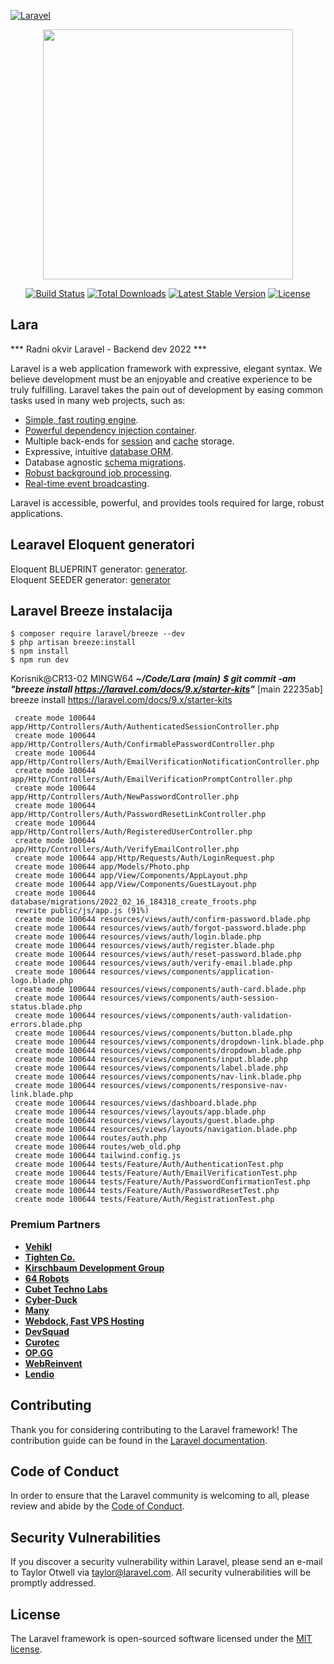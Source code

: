 [![Laravel](https://github.com/Back2022/Lara/actions/workflows/laravel.yml/badge.svg?branch=main&event=push)](https://github.com/Back2022/Lara/actions/workflows/laravel.yml)

<p align="center"><a href="https://laravel.com" target="_blank"><img src="https://raw.githubusercontent.com/laravel/art/master/logo-lockup/5%20SVG/2%20CMYK/1%20Full%20Color/laravel-logolockup-cmyk-red.svg" width="400"></a></p>

<p align="center">
<a href="https://travis-ci.org/laravel/framework"><img src="https://travis-ci.org/laravel/framework.svg" alt="Build Status"></a>
<a href="https://packagist.org/packages/laravel/framework"><img src="https://img.shields.io/packagist/dt/laravel/framework" alt="Total Downloads"></a>
<a href="https://packagist.org/packages/laravel/framework"><img src="https://img.shields.io/packagist/v/laravel/framework" alt="Latest Stable Version"></a>
<a href="https://packagist.org/packages/laravel/framework"><img src="https://img.shields.io/packagist/l/laravel/framework" alt="License"></a>
</p>

## Lara
*** Radni okvir Laravel - Backend dev 2022 ***

Laravel is a web application framework with expressive, elegant syntax. We believe development must be an enjoyable and creative experience to be truly fulfilling. Laravel takes the pain out of development by easing common tasks used in many web projects, such as:

- [Simple, fast routing engine](https://laravel.com/docs/routing).
- [Powerful dependency injection container](https://laravel.com/docs/container).
- Multiple back-ends for [session](https://laravel.com/docs/session) and [cache](https://laravel.com/docs/cache) storage.
- Expressive, intuitive [database ORM](https://laravel.com/docs/eloquent).
- Database agnostic [schema migrations](https://laravel.com/docs/migrations).
- [Robust background job processing](https://laravel.com/docs/queues).
- [Real-time event broadcasting](https://laravel.com/docs/broadcasting).

Laravel is accessible, powerful, and provides tools required for large, robust applications.

## Learavel Eloquent generatori

Eloquent BLUEPRINT generator: [generator](https://laravelarticle.com/laravel-migration-generator-online).  
Eloquent SEEDER generator: [generator](http://laravel.stonelab.ch/sql-seeder-converter/)

## Laravel Breeze instalacija
```
$ composer require laravel/breeze --dev
$ php artisan breeze:install
$ npm install
$ npm run dev
```

Korisnik@CR13-02 MINGW64 ***~/Code/Lara (main)***
***$ git commit -am "breeze install https://laravel.com/docs/9.x/starter-kits"***
[main 22235ab] breeze install https://laravel.com/docs/9.x/starter-kits
``` 55 files changed, 26392 insertions(+), 23 deletions(-)
 create mode 100644 app/Http/Controllers/Auth/AuthenticatedSessionController.php
 create mode 100644 app/Http/Controllers/Auth/ConfirmablePasswordController.php
 create mode 100644 app/Http/Controllers/Auth/EmailVerificationNotificationController.php
 create mode 100644 app/Http/Controllers/Auth/EmailVerificationPromptController.php
 create mode 100644 app/Http/Controllers/Auth/NewPasswordController.php
 create mode 100644 app/Http/Controllers/Auth/PasswordResetLinkController.php
 create mode 100644 app/Http/Controllers/Auth/RegisteredUserController.php
 create mode 100644 app/Http/Controllers/Auth/VerifyEmailController.php
 create mode 100644 app/Http/Requests/Auth/LoginRequest.php
 create mode 100644 app/Models/Photo.php
 create mode 100644 app/View/Components/AppLayout.php
 create mode 100644 app/View/Components/GuestLayout.php
 create mode 100644 database/migrations/2022_02_16_184318_create_froots.php
 rewrite public/js/app.js (91%)
 create mode 100644 resources/views/auth/confirm-password.blade.php
 create mode 100644 resources/views/auth/forgot-password.blade.php
 create mode 100644 resources/views/auth/login.blade.php
 create mode 100644 resources/views/auth/register.blade.php
 create mode 100644 resources/views/auth/reset-password.blade.php
 create mode 100644 resources/views/auth/verify-email.blade.php
 create mode 100644 resources/views/components/application-logo.blade.php
 create mode 100644 resources/views/components/auth-card.blade.php
 create mode 100644 resources/views/components/auth-session-status.blade.php
 create mode 100644 resources/views/components/auth-validation-errors.blade.php
 create mode 100644 resources/views/components/button.blade.php
 create mode 100644 resources/views/components/dropdown-link.blade.php
 create mode 100644 resources/views/components/dropdown.blade.php
 create mode 100644 resources/views/components/input.blade.php
 create mode 100644 resources/views/components/label.blade.php
 create mode 100644 resources/views/components/nav-link.blade.php
 create mode 100644 resources/views/components/responsive-nav-link.blade.php
 create mode 100644 resources/views/dashboard.blade.php
 create mode 100644 resources/views/layouts/app.blade.php
 create mode 100644 resources/views/layouts/guest.blade.php
 create mode 100644 resources/views/layouts/navigation.blade.php
 create mode 100644 routes/auth.php
 create mode 100644 routes/web_old.php
 create mode 100644 tailwind.config.js
 create mode 100644 tests/Feature/Auth/AuthenticationTest.php
 create mode 100644 tests/Feature/Auth/EmailVerificationTest.php
 create mode 100644 tests/Feature/Auth/PasswordConfirmationTest.php
 create mode 100644 tests/Feature/Auth/PasswordResetTest.php
 create mode 100644 tests/Feature/Auth/RegistrationTest.php
```
 
### Premium Partners

- **[Vehikl](https://vehikl.com/)**
- **[Tighten Co.](https://tighten.co)**
- **[Kirschbaum Development Group](https://kirschbaumdevelopment.com)**
- **[64 Robots](https://64robots.com)**
- **[Cubet Techno Labs](https://cubettech.com)**
- **[Cyber-Duck](https://cyber-duck.co.uk)**
- **[Many](https://www.many.co.uk)**
- **[Webdock, Fast VPS Hosting](https://www.webdock.io/en)**
- **[DevSquad](https://devsquad.com)**
- **[Curotec](https://www.curotec.com/services/technologies/laravel/)**
- **[OP.GG](https://op.gg)**
- **[WebReinvent](https://webreinvent.com/?utm_source=laravel&utm_medium=github&utm_campaign=patreon-sponsors)**
- **[Lendio](https://lendio.com)**

## Contributing

Thank you for considering contributing to the Laravel framework! The contribution guide can be found in the [Laravel documentation](https://laravel.com/docs/contributions).

## Code of Conduct

In order to ensure that the Laravel community is welcoming to all, please review and abide by the [Code of Conduct](https://laravel.com/docs/contributions#code-of-conduct).

## Security Vulnerabilities

If you discover a security vulnerability within Laravel, please send an e-mail to Taylor Otwell via [taylor@laravel.com](mailto:taylor@laravel.com). All security vulnerabilities will be promptly addressed.

## License

The Laravel framework is open-sourced software licensed under the [MIT license](https://opensource.org/licenses/MIT).
